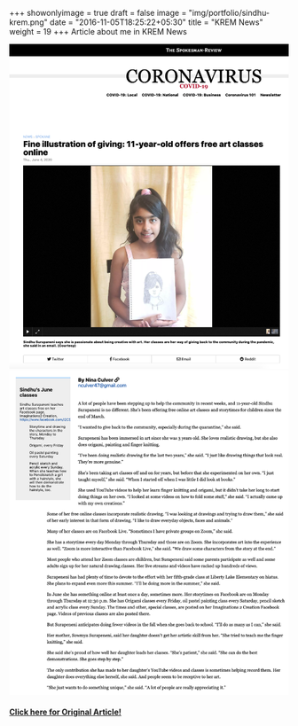 +++
showonlyimage = true
draft = false
image = "img/portfolio/sindhu-krem.png"
date = "2016-11-05T18:25:22+05:30"
title = "KREM News"
weight = 19
+++
Article about me in KREM News

![KREM Article 1](https://raw.githubusercontent.com/sindhus19/sindhus19.github.io/main/img/portfolio/sindhu-krem1.png)
![KREM Article 2](https://raw.githubusercontent.com/sindhus19/sindhus19.github.io/main/img/portfolio/sindhu-krem2.png)


#### **[Click here for Original Article!](https://www.spokesman.com/stories/2020/jun/04/fine-illustration-of-giving/?fbclid=IwAR1lr1udRlBXS1v_hN__Is33o9XWScByJ56yODcbapiJxqIjncGA6dbfh0g)**
